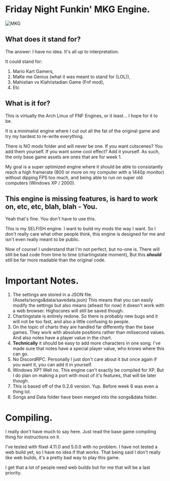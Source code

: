 # Friday Night Funkin' MKG Engine.

![MKG](https://github.com/Legendary-Candice-Joe/Funkin-MKG/assets/105545224/5e5867ae-d7fa-41b3-8cc5-09f993349c48)

## What does it stand for?

The answer: I have no idea.
It's all up to interpretation.

It could stand for:

1. Mario Kart Gamers,
2. MaKe me Genius (what it was meant to stand for (LOL)),
3. Mahistian vs Klahristadian Game (Fnf mod),
4. Etc

## What is it for?

This is virtually the Arch Linux of FNF Engines,
or it least... I hope for it to be.

It is a minimalist engine where I cut out all the fat of
the original game and try my hardest to re-write everything.

There is NO mods folder and will never be one. If you want cutscenes?
You add them yourself. If you want some cool effect? Add it yourself.
As such, the only base game assets are ones that are for week 1.

My goal is a super optimized engine where it should be able to consistantly
reach a high framerate (800 or more on my computer with a 1440p monitor) without
dipping FPS too much, and being able to run on super old computers (Windows XP / 2000).

## This engine is missing features, is hard to work on, etc, etc, blah, blah - You.

Yeah that's fine. You don't have to use this.

This is my SELFISH engine. I want to build my mods the way I want.
So I don't really care what other people think, this engine is designed for me
and isn't even really meant to be public.

Now of course! I understand that I'm not perfect, but no-one is.
There will still be bad code from time to time (chartingstate moment),
But this ***should*** still be far more readable than the original code.

# Important Notes.

1. The settings are stored in a JSON file. (Assets/songs&data/savedata.json)
This means that you can easily modify the settings but also means (atleast for now)
it doesn't work with a web browser. Highscores will still be saved though.
2. Chartingstate is entirely redone. So there is probably new bugs and it will not
be too fast, and also a little confusing to people.
3. On the topic of charts they are handled far differently than the base games.
They work with absolute positions rather than milisecond values. And also notes
have a player value in the chart.
4. **Technically** it should be easy to add more characters in one song. I've made
sure that notes have a special player value, who knows where this can go.
5. No DiscordRPC. Personally I just don't care about it but once again if you want it,
you can add it in yourself.
6. Windows XP? Well no. This engine can't exactly be compiled for XP. But I do plan
on making a port with most of it's features, that will be later though.
7. This is based off of the 0.2.6 version. Yup. Before week 6 was even a thing lol.
8. Songs and Data folder have been merged into the songs&data folder. 

# Compiling.

I really don't have much to say here. Just read the base game compiling thing for
instructions on it.

I've tested with flixel 4.11.0 and 5.0.0 with no problem.
I have not tested a web build yet, so I have no idea if that works.
That being said I don't really like web builds, it's a pretty bad way
to play this game.

I get that a lot of people need web builds but for me that will be a last priority.
